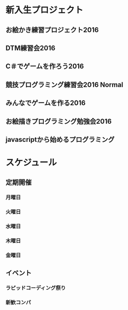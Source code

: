 # 新入生プロジェクト
## お絵かき練習プロジェクト2016
## DTM練習会2016
## C＃でゲームを作ろう2016
## 競技プログラミング練習会2016 Normal
## みんなでゲームを作る2016
## お絵描きプログラミング勉強会2016
## javascriptから始めるプログラミング

# スケジュール
## 定期開催
### 月曜日
### 火曜日
### 水曜日
### 木曜日
### 金曜日

## イベント
### ラピッドコーディング祭り
### 新歓コンパ

